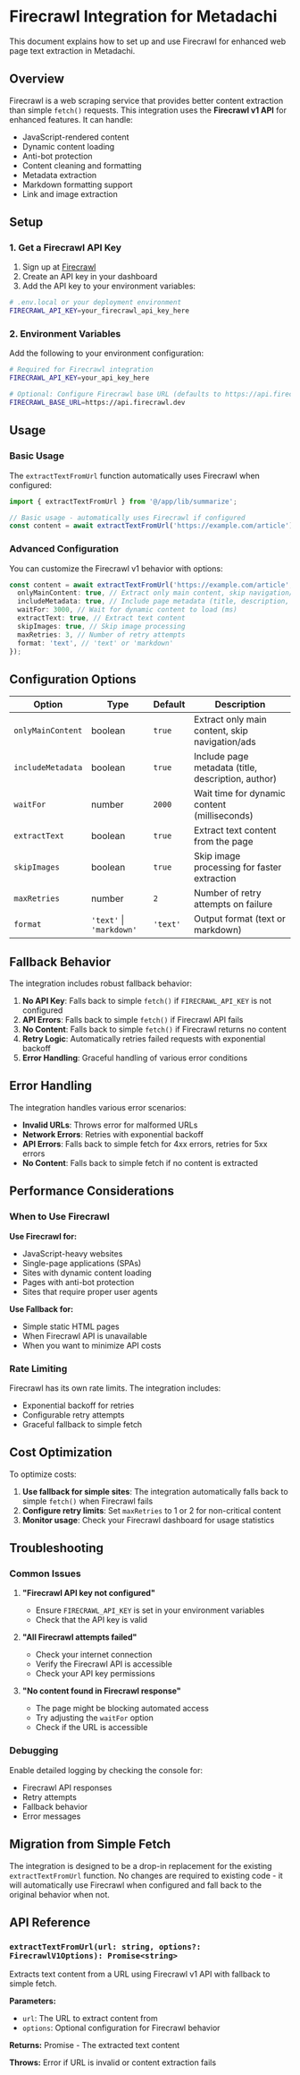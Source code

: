 # Firecrawl Integration for Metadachi

This document explains how to set up and use Firecrawl for enhanced web page text extraction in Metadachi.

## Overview

Firecrawl is a web scraping service that provides better content extraction than simple `fetch()` requests. This integration uses the **Firecrawl v1 API** for enhanced features. It can handle:

- JavaScript-rendered content
- Dynamic content loading
- Anti-bot protection
- Content cleaning and formatting
- Metadata extraction
- Markdown formatting support
- Link and image extraction

## Setup

### 1. Get a Firecrawl API Key

1. Sign up at [Firecrawl](https://firecrawl.dev)
2. Create an API key in your dashboard
3. Add the API key to your environment variables:

```bash
# .env.local or your deployment environment
FIRECRAWL_API_KEY=your_firecrawl_api_key_here
```

### 2. Environment Variables

Add the following to your environment configuration:

```bash
# Required for Firecrawl integration
FIRECRAWL_API_KEY=your_api_key_here

# Optional: Configure Firecrawl base URL (defaults to https://api.firecrawl.dev)
FIRECRAWL_BASE_URL=https://api.firecrawl.dev
```

## Usage

### Basic Usage

The `extractTextFromUrl` function automatically uses Firecrawl when configured:

```typescript
import { extractTextFromUrl } from '@/app/lib/summarize';

// Basic usage - automatically uses Firecrawl if configured
const content = await extractTextFromUrl('https://example.com/article');
```

### Advanced Configuration

You can customize the Firecrawl v1 behavior with options:

```typescript
const content = await extractTextFromUrl('https://example.com/article', {
  onlyMainContent: true, // Extract only main content, skip navigation/ads
  includeMetadata: true, // Include page metadata (title, description, etc.)
  waitFor: 3000, // Wait for dynamic content to load (ms)
  extractText: true, // Extract text content
  skipImages: true, // Skip image processing
  maxRetries: 3, // Number of retry attempts
  format: 'text', // 'text' or 'markdown'
});
```

## Configuration Options

| Option            | Type                     | Default  | Description                                        |
| ----------------- | ------------------------ | -------- | -------------------------------------------------- |
| `onlyMainContent` | boolean                  | `true`   | Extract only main content, skip navigation/ads     |
| `includeMetadata` | boolean                  | `true`   | Include page metadata (title, description, author) |
| `waitFor`         | number                   | `2000`   | Wait time for dynamic content (milliseconds)       |
| `extractText`     | boolean                  | `true`   | Extract text content from the page                 |
| `skipImages`      | boolean                  | `true`   | Skip image processing for faster extraction        |
| `maxRetries`      | number                   | `2`      | Number of retry attempts on failure                |
| `format`          | `'text'` \| `'markdown'` | `'text'` | Output format (text or markdown)                   |

## Fallback Behavior

The integration includes robust fallback behavior:

1. **No API Key**: Falls back to simple `fetch()` if `FIRECRAWL_API_KEY` is not configured
2. **API Errors**: Falls back to simple `fetch()` if Firecrawl API fails
3. **No Content**: Falls back to simple `fetch()` if Firecrawl returns no content
4. **Retry Logic**: Automatically retries failed requests with exponential backoff
5. **Error Handling**: Graceful handling of various error conditions

## Error Handling

The integration handles various error scenarios:

- **Invalid URLs**: Throws error for malformed URLs
- **Network Errors**: Retries with exponential backoff
- **API Errors**: Falls back to simple fetch for 4xx errors, retries for 5xx errors
- **No Content**: Falls back to simple fetch if no content is extracted

## Performance Considerations

### When to Use Firecrawl

**Use Firecrawl for:**

- JavaScript-heavy websites
- Single-page applications (SPAs)
- Sites with dynamic content loading
- Pages with anti-bot protection
- Sites that require proper user agents

**Use Fallback for:**

- Simple static HTML pages
- When Firecrawl API is unavailable
- When you want to minimize API costs

### Rate Limiting

Firecrawl has its own rate limits. The integration includes:

- Exponential backoff for retries
- Configurable retry attempts
- Graceful fallback to simple fetch

## Cost Optimization

To optimize costs:

1. **Use fallback for simple sites**: The integration automatically falls back to simple `fetch()` when Firecrawl fails
2. **Configure retry limits**: Set `maxRetries` to 1 or 2 for non-critical content
3. **Monitor usage**: Check your Firecrawl dashboard for usage statistics

## Troubleshooting

### Common Issues

1. **"Firecrawl API key not configured"**

   - Ensure `FIRECRAWL_API_KEY` is set in your environment variables
   - Check that the API key is valid

2. **"All Firecrawl attempts failed"**

   - Check your internet connection
   - Verify the Firecrawl API is accessible
   - Check your API key permissions

3. **"No content found in Firecrawl response"**
   - The page might be blocking automated access
   - Try adjusting the `waitFor` option
   - Check if the URL is accessible

### Debugging

Enable detailed logging by checking the console for:

- Firecrawl API responses
- Retry attempts
- Fallback behavior
- Error messages

## Migration from Simple Fetch

The integration is designed to be a drop-in replacement for the existing `extractTextFromUrl` function. No changes are required to existing code - it will automatically use Firecrawl when configured and fall back to the original behavior when not.

## API Reference

### `extractTextFromUrl(url: string, options?: FirecrawlV1Options): Promise<string>`

Extracts text content from a URL using Firecrawl v1 API with fallback to simple fetch.

**Parameters:**

- `url`: The URL to extract content from
- `options`: Optional configuration for Firecrawl behavior

**Returns:** Promise<string> - The extracted text content

**Throws:** Error if URL is invalid or content extraction fails
